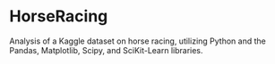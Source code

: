 # HorseRacing
Analysis of a Kaggle dataset on horse racing, utilizing Python and the Pandas, Matplotlib, Scipy, and SciKit-Learn libraries.
